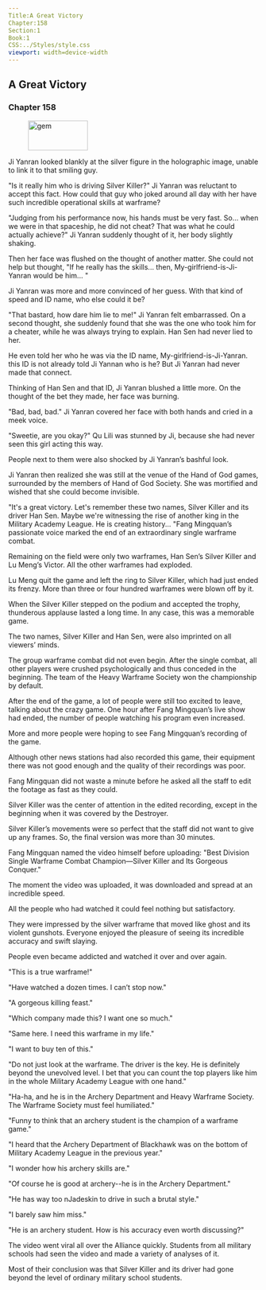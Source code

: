 ```yaml
---
Title:A Great Victory 
Chapter:158 
Section:1 
Book:1 
CSS:../Styles/style.css 
viewport: width=device-width
---
```

  
## A Great Victory
### Chapter 158
  
<figure>
	<img src="../Images/gem.gif" alt="gem" id="gem" width="120" height="60" />
</figure>
  

  
Ji Yanran looked blankly at the silver figure in the holographic image, unable to link it to that smiling guy.

"Is it really him who is driving Silver Killer?" Ji Yanran was reluctant to accept this fact. How could that guy who joked around all day with her have such incredible operational skills at warframe?

"Judging from his performance now, his hands must be very fast. So… when we were in that spaceship, he did not cheat? That was what he could actually achieve?" Ji Yanran suddenly thought of it, her body slightly shaking.

Then her face was flushed on the thought of another matter. She could not help but thought, "If he really has the skills... then, My-girlfriend-is-Ji-Yanran would be him... "

Ji Yanran was more and more convinced of her guess. With that kind of speed and ID name, who else could it be?

"That bastard, how dare him lie to me!" Ji Yanran felt embarrassed. On a second thought, she suddenly found that she was the one who took him for a cheater, while he was always trying to explain. Han Sen had never lied to her.

He even told her who he was via the ID name, My-girlfriend-is-Ji-Yanran. this ID is not already told Ji Yannan who is he? But Ji Yanran had never made that connect.

Thinking of Han Sen and that ID, Ji Yanran blushed a little more. On the thought of the bet they made, her face was burning.

"Bad, bad, bad." Ji Yanran covered her face with both hands and cried in a meek voice.

"Sweetie, are you okay?" Qu Lili was stunned by Ji, because she had never seen this girl acting this way.

People next to them were also shocked by Ji Yanran’s bashful look.

Ji Yanran then realized she was still at the venue of the Hand of God games, surrounded by the members of Hand of God Society. She was mortified and wished that she could become invisible.

"It's a great victory. Let's remember these two names, Silver Killer and its driver Han Sen. Maybe we're witnessing the rise of another king in the Military Academy League. He is creating history... "Fang Mingquan’s passionate voice marked the end of an extraordinary single warframe combat.

Remaining on the field were only two warframes, Han Sen’s Silver Killer and Lu Meng’s Victor. All the other warframes had exploded.

Lu Meng quit the game and left the ring to Silver Killer, which had just ended its frenzy. More than three or four hundred warframes were blown off by it.

When the Silver Killer stepped on the podium and accepted the trophy, thunderous applause lasted a long time. In any case, this was a memorable game.

The two names, Silver Killer and Han Sen, were also imprinted on all viewers’ minds.

The group warframe combat did not even begin. After the single combat, all other players were crushed psychologically and thus conceded in the beginning. The team of the Heavy Warframe Society won the championship by default.

After the end of the game, a lot of people were still too excited to leave, talking about the crazy game. One hour after Fang Mingquan’s live show had ended, the number of people watching his program even increased.

More and more people were hoping to see Fang Mingquan’s recording of the game.

Although other news stations had also recorded this game, their equipment there was not good enough and the quality of their recordings was poor.

Fang Mingquan did not waste a minute before he asked all the staff to edit the footage as fast as they could.

Silver Killer was the center of attention in the edited recording, except in the beginning when it was covered by the Destroyer.

Silver Killer’s movements were so perfect that the staff did not want to give up any frames. So, the final version was more than 30 minutes.

Fang Mingquan named the video himself before uploading: "Best Division Single Warframe Combat Champion—Silver Killer and Its Gorgeous Conquer."

The moment the video was uploaded, it was downloaded and spread at an incredible speed.

All the people who had watched it could feel nothing but satisfactory.

They were impressed by the silver warframe that moved like ghost and its violent gunshots. Everyone enjoyed the pleasure of seeing its incredible accuracy and swift slaying.

People even became addicted and watched it over and over again.

"This is a true warframe!"

"Have watched a dozen times. I can’t stop now."

"A gorgeous killing feast."

"Which company made this? I want one so much."

"Same here. I need this warframe in my life."

"I want to buy ten of this."

"Do not just look at the warframe. The driver is the key. He is definitely beyond the unevolved level. I bet that you can count the top players like him in the whole Military Academy League with one hand."

"Ha-ha, and he is in the Archery Department and Heavy Warframe Society. The Warframe Society must feel humiliated."

"Funny to think that an archery student is the champion of a warframe game."

"I heard that the Archery Department of Blackhawk was on the bottom of Military Academy League in the previous year."

"I wonder how his archery skills are."

"Of course he is good at archery--he is in the Archery Department."

"He has way too nJadeskin to drive in such a brutal style."

"I barely saw him miss."

"He is an archery student. How is his accuracy even worth discussing?"

The video went viral all over the Alliance quickly. Students from all military schools had seen the video and made a variety of analyses of it.

Most of their conclusion was that Silver Killer and its driver had gone beyond the level of ordinary military school students.